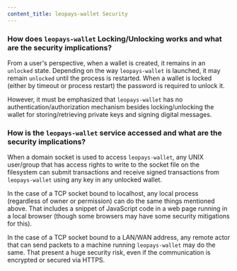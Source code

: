 ```yaml
---
content_title: leopays-wallet Security
---
```


### How does `leopays-wallet` Locking/Unlocking works and what are the security implications?

From a user's perspective, when a wallet is created, it remains in an `unlocked` state. Depending on the way `leopays-wallet` is launched, it may remain `unlocked` until the process is restarted. When a wallet is locked (either by timeout or process restart) the password is required to unlock it.

However, it must be emphasized that `leopays-wallet` has no authentication/authorization mechanism besides locking/unlocking the wallet for storing/retrieving private keys and signing digital messages.

### How is the `leopays-wallet` service accessed and what are the security implications?

When a domain socket is used to access `leopays-wallet`, any UNIX user/group that has access rights to write to the socket file on the filesystem can submit transactions and receive signed transactions from `leopays-wallet` using any key in any unlocked wallet.

In the case of a TCP socket bound to localhost, any local process (regardless of owner or permission) can do the same things mentioned above. That includes a snippet of JavaScript code in a web page running in a local browser (though some browsers may have some security mitigations for this).

In the case of a TCP socket bound to a LAN/WAN address, any remote actor that can send packets to a machine running `leopays-wallet` may do the same. That present a huge security risk, even if the communication is encrypted or secured via HTTPS.
